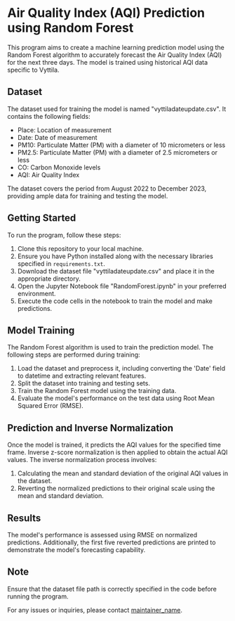 # Air Quality Index (AQI) Prediction using Random Forest

This program aims to create a machine learning prediction model using the Random Forest algorithm to accurately forecast the Air Quality Index (AQI) for the next three days. The model is trained using historical AQI data specific to Vyttila.

## Dataset

The dataset used for training the model is named "vyttiladateupdate.csv". It contains the following fields:
- Place: Location of measurement
- Date: Date of measurement
- PM10: Particulate Matter (PM) with a diameter of 10 micrometers or less
- PM2.5: Particulate Matter (PM) with a diameter of 2.5 micrometers or less
- CO: Carbon Monoxide levels
- AQI: Air Quality Index

The dataset covers the period from August 2022 to December 2023, providing ample data for training and testing the model.

## Getting Started

To run the program, follow these steps:

1. Clone this repository to your local machine.
2. Ensure you have Python installed along with the necessary libraries specified in `requirements.txt`.
3. Download the dataset file "vyttiladateupdate.csv" and place it in the appropriate directory.
4. Open the Jupyter Notebook file "RandomForest.ipynb" in your preferred environment.
5. Execute the code cells in the notebook to train the model and make predictions.

## Model Training

The Random Forest algorithm is used to train the prediction model. The following steps are performed during training:

1. Load the dataset and preprocess it, including converting the 'Date' field to datetime and extracting relevant features.
2. Split the dataset into training and testing sets.
3. Train the Random Forest model using the training data.
4. Evaluate the model's performance on the test data using Root Mean Squared Error (RMSE).

## Prediction and Inverse Normalization

Once the model is trained, it predicts the AQI values for the specified time frame. Inverse z-score normalization is then applied to obtain the actual AQI values. The inverse normalization process involves:

1. Calculating the mean and standard deviation of the original AQI values in the dataset.
2. Reverting the normalized predictions to their original scale using the mean and standard deviation.

## Results

The model's performance is assessed using RMSE on normalized predictions. Additionally, the first five reverted predictions are printed to demonstrate the model's forecasting capability.

## Note

Ensure that the dataset file path is correctly specified in the code before running the program.

For any issues or inquiries, please contact [maintainer_name](mailto:maintainer_email).

